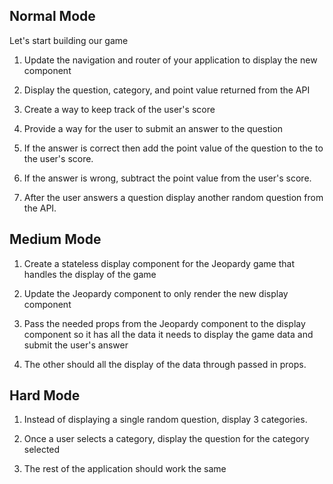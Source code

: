 ## Normal Mode
Let's start building our game

1) Update the navigation and router of your application to display the new component

2) Display the question, category, and point value returned from the API

3) Create a way to keep track of the user's score

4) Provide a way for the user to submit an answer to the question

5) If the answer is correct then add the point value of the question to the to the user's score.

6) If the answer is wrong, subtract the point value from the user's score.

7) After the user answers a question display another random question from the API.

## Medium Mode
1) Create a stateless display component for the Jeopardy game that handles the display of the game

2) Update the Jeopardy component to only render the new display component

3) Pass the needed props from the Jeopardy component to the display component so it has all the data it needs to display the game data and submit the user's answer

4) The other should all the display of the data through passed in props.

## Hard Mode
1) Instead of displaying a single random question, display 3 categories.

2) Once a user selects a category, display the question for the category selected

3) The rest of the application should work the same